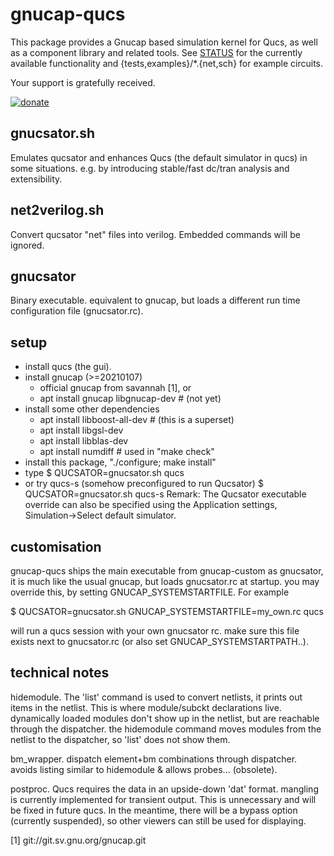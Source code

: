 # gnucap-qucs

This package provides a Gnucap based simulation kernel for Qucs, as well as a
component library and related tools.
See [STATUS](STATUS) for the currently available functionality and
{tests,examples}/*.{net,sch} for example circuits.

Your support is gratefully received.

[![donate](https://liberapay.com/assets/widgets/donate.svg "donate through lp")](https://liberapay.com/felixs/donate)

## gnucsator.sh

Emulates qucsator and enhances Qucs (the default simulator in qucs) in some
situations. e.g. by introducing stable/fast dc/tran analysis and extensibility.

## net2verilog.sh

Convert qucsator "net" files into verilog. Embedded commands will be ignored.

## gnucsator

Binary executable. equivalent to gnucap, but loads a different run time
configuration file (gnucsator.rc).

## setup

- install qucs (the gui).
- install gnucap (>=20210107)
  - official gnucap from savannah [1], or
  - apt install gnucap libgnucap-dev # (not yet)
- install some other dependencies
  - apt install libboost-all-dev # (this is a superset)
  - apt install libgsl-dev
  - apt install libblas-dev
  - apt install numdiff # used in "make check"
- install this package, "./configure; make install"
- type
  $ QUCSATOR=gnucsator.sh qucs
- or try qucs-s (somehow preconfigured to run Qucsator)
  $ QUCSATOR=gnucsator.sh qucs-s
  Remark: The Qucsator executable override can also be specified using the
  Application settings, Simulation->Select default simulator.

## customisation

gnucap-qucs ships the main executable from gnucap-custom as gnucsator, it is
much like the usual gnucap, but loads gnucsator.rc at startup. you may
override this, by setting GNUCAP_SYSTEMSTARTFILE. For example

$ QUCSATOR=gnucsator.sh GNUCAP_SYSTEMSTARTFILE=my_own.rc qucs

will run a qucs session with your own gnucsator rc. make sure this file exists
next to gnucsator.rc (or also set GNUCAP_SYSTEMSTARTPATH..).

## technical notes

hidemodule. The 'list' command is used to convert netlists, it prints
out items in the netlist. This is where module/subckt declarations live.
dynamically loaded modules don't show up in the netlist, but are reachable
through the dispatcher. the hidemodule command moves modules from the netlist
to the dispatcher, so 'list' does not show them.

bm_wrapper. dispatch element+bm combinations through dispatcher. avoids
listing similar to hidemodule & allows probes... (obsolete).

postproc. Qucs requires the data in an upside-down 'dat' format. mangling is
currently implemented for transient output. This is unnecessary and will be
fixed in future qucs. In the meantime, there will be a bypass option
(currently suspended), so other viewers can still be used for displaying.

[1] git://git.sv.gnu.org/gnucap.git
